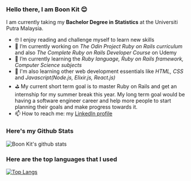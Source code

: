 ### Hello there, I am Boon Kit 😊
I am currently taking my **Bachelor Degree in Statistics** at the Universiti Putra Malaysia.
- 🤓 I enjoy reading and challenge myself to learn new skills
- 🔭 I’m currently working on *The Odin Project Ruby on Rails curriculum* and also *The Complete Ruby on Rails Developer Course* on Udemy
- 🌱 I’m currently learning the *Ruby language, Ruby on Rails framework, Computer Science subjects*
- 🐣 I'm also learning other web development essentials like *HTML, CSS* and *Javascript(Node.js, Elixir.js, React.js)*
- ⛳ My current short term goal is to master Ruby on Rails and get an internship for my summer break this year. My long term goal would be having a software engineer career and help more people to start planning their goals and make progress towards it.
- 📫 How to reach me: my [LinkedIn profile](https://www.linkedin.com/in/boon-kit-gan-64349b164/)


### Here's my Github Stats
![Boon Kit's github stats](https://github-readme-stats.vercel.app/api?username=Ganthology&show_icons=true)
### Here are the top languages that I used
[![Top Langs](https://github-readme-stats.vercel.app/api/top-langs/?username=Ganthology&layout=compact)](https://github.com/Ganthology/github-readme-stats)
<!--
**Ganthology/Ganthology** is a ✨ _special_ ✨ repository because its `README.md` (this file) appears on your GitHub profile.

Here are some ideas to get you started:

- 🔭 I’m currently working on ...
- 🌱 I’m currently learning ...
- 👯 I’m looking to collaborate on ...
- 🤔 I’m looking for help with ...
- 💬 Ask me about ...
- 📫 How to reach me: ...
- 😄 Pronouns: ...
- ⚡ Fun fact: ...
-->
